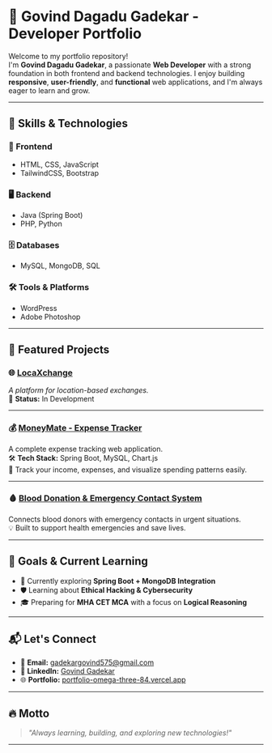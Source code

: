 # 🌟 Govind Dagadu Gadekar - Developer Portfolio

Welcome to my portfolio repository!  
I'm **Govind Dagadu Gadekar**, a passionate **Web Developer** with a strong foundation in both frontend and backend technologies. I enjoy building **responsive**, **user-friendly**, and **functional** web applications, and I'm always eager to learn and grow.

---

## 🚀 Skills & Technologies

### 🔧 Frontend
- HTML, CSS, JavaScript  
- TailwindCSS, Bootstrap

### 🖥️ Backend
- Java (Spring Boot)  
- PHP, Python

### 🗄️ Databases
- MySQL, MongoDB, SQL

### 🛠️ Tools & Platforms
- WordPress  
- Adobe Photoshop

---

## 💼 Featured Projects

### 🌐 [LocaXchange](#)
*A platform for location-based exchanges.*  
📌 **Status:** In Development

---

### 💰 [MoneyMate - Expense Tracker](#)
A complete expense tracking web application.  
🛠 **Tech Stack:** Spring Boot, MySQL, Chart.js  
🎯 Track your income, expenses, and visualize spending patterns easily.

---

### 🩸 [Blood Donation & Emergency Contact System](#)
Connects blood donors with emergency contacts in urgent situations.  
💡 Built to support health emergencies and save lives.

---

## 🎯 Goals & Current Learning

- 🔄 Currently exploring **Spring Boot + MongoDB Integration**
- 🛡️ Learning about **Ethical Hacking & Cybersecurity**
- 🎓 Preparing for **MHA CET MCA** with a focus on **Logical Reasoning**

---

## 📬 Let's Connect

- 📧 **Email:** [gadekargovind575@gmail.com](mailto:gadekargovind575@gmail.com)  
- 💼 **LinkedIn:** [Govind Gadekar](https://www.linkedin.com/in/govind-gadekar-635441252/?trk=opento_sprofile_details)  
- 🌐 **Portfolio:** [portfolio-omega-three-84.vercel.app](https://portfolio-omega-three-84.vercel.app/)

---

## 🔥 Motto
> *"Always learning, building, and exploring new technologies!"*

---
